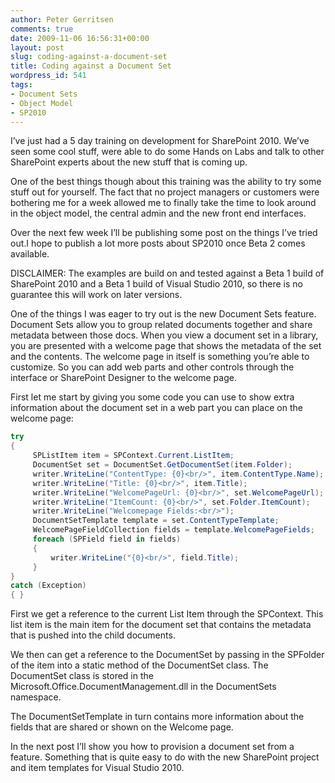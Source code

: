 ```yaml
---
author: Peter Gerritsen
comments: true
date: 2009-11-06 16:56:31+00:00
layout: post
slug: coding-against-a-document-set
title: Coding against a Document Set
wordpress_id: 541
tags:
- Document Sets
- Object Model
- SP2010
---
```


I’ve just had a 5 day training on development for SharePoint 2010. We’ve seen some cool stuff, were able to do some Hands on Labs and talk to other SharePoint experts about the new stuff that is coming up.

One of the best things though about this training was the ability to try some stuff out for yourself. The fact that no project managers or customers were bothering me for a week allowed me to finally take the time to look around in the object model, the central admin and the new front end interfaces.

Over the next few week I’ll be publishing some post on the things I’ve tried out.I hope to publish a lot more posts about SP2010 once Beta 2 comes available.

DISCLAIMER: The examples are build on and tested against a Beta 1 build of SharePoint 2010 and a Beta 1 build of Visual Studio 2010, so there is no guarantee this will work on later versions.

One of the things I was eager to try out is the new Document Sets feature. Document Sets allow you to group related documents together and share metadata between those docs. When you view a document set in a library, you are presented with a welcome page that shows the metadata of the set and the contents. The welcome page in itself is something you’re able to customize. So you can add web parts and other controls through the interface or SharePoint Designer to the welcome page.

First let me start by giving you some code you can use to show extra information about
the document set in a web part you can place on the welcome page:

```csharp
try
{
     SPListItem item = SPContext.Current.ListItem;
     DocumentSet set = DocumentSet.GetDocumentSet(item.Folder);
     writer.WriteLine("ContentType: {0}<br/>", item.ContentType.Name);
     writer.WriteLine("Title: {0}<br/>", item.Title);
     writer.WriteLine("WelcomePageUrl: {0}<br/>", set.WelcomePageUrl);
     writer.WriteLine("ItemCount: {0}<br/>", set.Folder.ItemCount);
     writer.WriteLine("Welcomepage Fields:<br/>");
     DocumentSetTemplate template = set.ContentTypeTemplate;
     WelcomePageFieldCollection fields = template.WelcomePageFields;
     foreach (SPField field in fields)
     {
         writer.WriteLine("{0}<br/>", field.Title);
     }
}
catch (Exception)
{ }
```

First we get a reference to the current List Item through the SPContext. This list item is the main item for the document set that contains the metadata that is pushed into the child documents.

We then can get a reference to the DocumentSet by passing in the SPFolder of the item into a static method of the DocumentSet class. The DocumentSet class is stored in the Microsoft.Office.DocumentManagement.dll in the DocumentSets namespace.

The DocumentSetTemplate in turn contains more information about the fields that are shared or shown on the Welcome page.

In the next post I’ll show you how to provision a document set from a feature. Something that is quite easy to do with the new SharePoint project and item templates for Visual Studio 2010.

